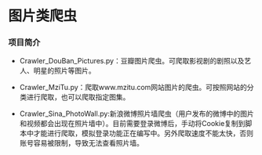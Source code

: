 # 图片类爬虫

### 项目简介
- Crawler_DouBan_Pictures.py：豆瓣图片爬虫。可爬取影视剧的剧照以及艺人、明星的照片等图片。

- Crawler_MziTu.py：爬取www.mzitu.com网站图片的爬虫。可按照网站的分类进行爬取，也可以爬取指定图集。

- Crawler_Sina_PhotoWall.py:新浪微博照片墙爬虫（用户发布的微博中的图片和视频都会出现在照片墙中）。目前需要登录微博后，手动将Cookie复制到脚本中才能进行爬取，模拟登录功能正在编写中。另外爬取速度不能太快，否则账号容易被限制，导致无法查看照片墙。

